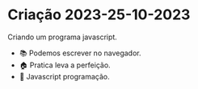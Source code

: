 # Criação 2023-25-10-2023

Criando um programa javascript.
- 📚 Podemos escrever no navegador.
- 🏠 Pratica leva a perfeição. 
- 🐗 Javascript programação.

 
